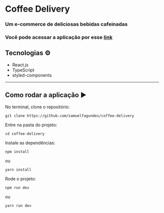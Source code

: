 # Coffee Delivery
### Um e-commerce de deliciosas bebidas cafeinadas

### Você pode acessar a aplicação por esse [link]()

## Tecnologias ⚙️

- React.js
- TypeScript
- styled-components

---

## Como rodar a aplicação ▶️

No terminal, clone o repositório:

```
git clone https://github.com/samuelfagundes/coffee-delivery
```

Entre na pasta do projeto:

```
cd coffee-delivery
```

Instale as dependências:

```
npm install
```
ou
```
yarn install
```

Rode o projeto:

```
npm run dev
```
ou
```
yarn run dev
```

